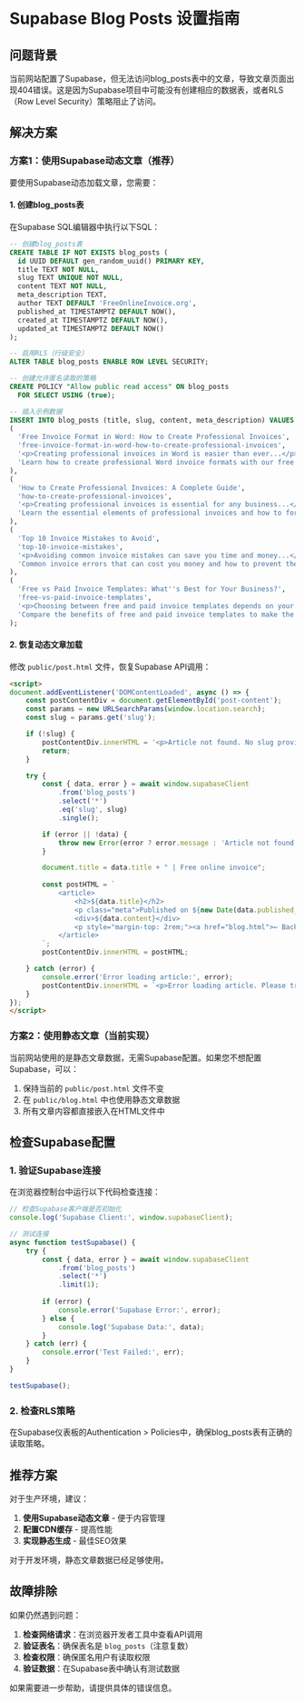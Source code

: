 # Supabase Blog Posts 设置指南

## 问题背景
当前网站配置了Supabase，但无法访问blog_posts表中的文章，导致文章页面出现404错误。这是因为Supabase项目中可能没有创建相应的数据表，或者RLS（Row Level Security）策略阻止了访问。

## 解决方案

### 方案1：使用Supabase动态文章（推荐）
要使用Supabase动态加载文章，您需要：

#### 1. 创建blog_posts表
在Supabase SQL编辑器中执行以下SQL：

```sql
-- 创建blog_posts表
CREATE TABLE IF NOT EXISTS blog_posts (
  id UUID DEFAULT gen_random_uuid() PRIMARY KEY,
  title TEXT NOT NULL,
  slug TEXT UNIQUE NOT NULL,
  content TEXT NOT NULL,
  meta_description TEXT,
  author TEXT DEFAULT 'FreeOnlineInvoice.org',
  published_at TIMESTAMPTZ DEFAULT NOW(),
  created_at TIMESTAMPTZ DEFAULT NOW(),
  updated_at TIMESTAMPTZ DEFAULT NOW()
);

-- 启用RLS（行级安全）
ALTER TABLE blog_posts ENABLE ROW LEVEL SECURITY;

-- 创建允许匿名读取的策略
CREATE POLICY "Allow public read access" ON blog_posts
  FOR SELECT USING (true);

-- 插入示例数据
INSERT INTO blog_posts (title, slug, content, meta_description) VALUES
(
  'Free Invoice Format in Word: How to Create Professional Invoices',
  'free-invoice-format-in-word-how-to-create-professional-invoices',
  '<p>Creating professional invoices in Word is easier than ever...</p>',
  'Learn how to create professional Word invoice formats with our free templates and step-by-step guide.'
),
(
  'How to Create Professional Invoices: A Complete Guide',
  'how-to-create-professional-invoices',
  '<p>Creating professional invoices is essential for any business...</p>',
  'Learn the essential elements of professional invoices and how to format them correctly.'
),
(
  'Top 10 Invoice Mistakes to Avoid',
  'top-10-invoice-mistakes',
  '<p>Avoiding common invoice mistakes can save you time and money...</p>',
  'Common invoice errors that can cost you money and how to prevent them.'
),
(
  'Free vs Paid Invoice Templates: What''s Best for Your Business?',
  'free-vs-paid-invoice-templates',
  '<p>Choosing between free and paid invoice templates depends on your business needs...</p>',
  'Compare the benefits of free and paid invoice templates to make the right choice.'
);
```

#### 2. 恢复动态文章加载
修改 `public/post.html` 文件，恢复Supabase API调用：

```html
<script>
document.addEventListener('DOMContentLoaded', async () => {
    const postContentDiv = document.getElementById('post-content');
    const params = new URLSearchParams(window.location.search);
    const slug = params.get('slug');

    if (!slug) {
        postContentDiv.innerHTML = '<p>Article not found. No slug provided.</p>';
        return;
    }

    try {
        const { data, error } = await window.supabaseClient
            .from('blog_posts')
            .select('*')
            .eq('slug', slug)
            .single();

        if (error || !data) {
            throw new Error(error ? error.message : 'Article not found.');
        }

        document.title = data.title + " | Free online invoice";
        
        const postHTML = `
            <article>
                <h2>${data.title}</h2>
                <p class="meta">Published on ${new Date(data.published_at).toLocaleDateString()} by ${data.author || 'Admin'}</p>
                <div>${data.content}</div>
                <p style="margin-top: 2rem;"><a href="blog.html">← Back to Blog</a></p>
            </article>
        `;
        postContentDiv.innerHTML = postHTML;

    } catch (error) {
        console.error('Error loading article:', error);
        postContentDiv.innerHTML = `<p>Error loading article. Please try again later.</p>`;
    }
});
</script>
```

### 方案2：使用静态文章（当前实现）
当前网站使用的是静态文章数据，无需Supabase配置。如果您不想配置Supabase，可以：

1. 保持当前的 `public/post.html` 文件不变
2. 在 `public/blog.html` 中也使用静态文章数据
3. 所有文章内容都直接嵌入在HTML文件中

## 检查Supabase配置

### 1. 验证Supabase连接
在浏览器控制台中运行以下代码检查连接：

```javascript
// 检查Supabase客户端是否初始化
console.log('Supabase Client:', window.supabaseClient);

// 测试连接
async function testSupabase() {
    try {
        const { data, error } = await window.supabaseClient
            .from('blog_posts')
            .select('*')
            .limit(1);
        
        if (error) {
            console.error('Supabase Error:', error);
        } else {
            console.log('Supabase Data:', data);
        }
    } catch (err) {
        console.error('Test Failed:', err);
    }
}

testSupabase();
```

### 2. 检查RLS策略
在Supabase仪表板的Authentication > Policies中，确保blog_posts表有正确的读取策略。

## 推荐方案

对于生产环境，建议：
1. **使用Supabase动态文章** - 便于内容管理
2. **配置CDN缓存** - 提高性能
3. **实现静态生成** - 最佳SEO效果

对于开发环境，静态文章数据已经足够使用。

## 故障排除

如果仍然遇到问题：

1. **检查网络请求**：在浏览器开发者工具中查看API调用
2. **验证表名**：确保表名是 `blog_posts`（注意复数）
3. **检查权限**：确保匿名用户有读取权限
4. **验证数据**：在Supabase表中确认有测试数据

如果需要进一步帮助，请提供具体的错误信息。
